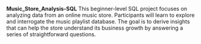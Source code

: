 **Music_Store_Analysis-SQL**
This beginner-level SQL project focuses on analyzing data from an online music store. Participants will learn to explore and interrogate the music playlist database. The goal is to derive insights that can help the store understand its business growth by answering a series of straightforward questions.
